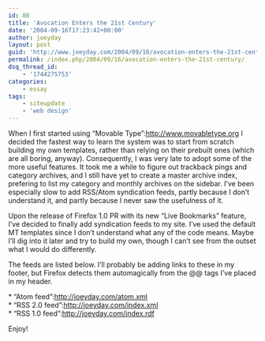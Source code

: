 ```yaml
---
id: 80
title: 'Avocation Enters the 21st Century'
date: '2004-09-16T17:23:42+00:00'
author: joeyday
layout: post
guid: 'http://www.joeyday.com/2004/09/16/avocation-enters-the-21st-century'
permalink: /index.php/2004/09/16/avocation-enters-the-21st-century/
dsq_thread_id:
    - '1744275753'
categories:
    - essay
tags:
    - siteupdate
    - 'web design'
---
```


When I first started using “Movable Type”:http://www.movabletype.org I decided the fastest way to learn the system was to start from scratch building my own templates, rather than relying on their prebuilt ones (which are all boring, anyway). Consequently, I was very late to adopt some of the more useful features. It took me a while to figure out trackback pings and category archives, and I still have yet to create a master archive index, prefering to list my category and monthly archives on the sidebar. I’ve been especially slow to add RSS/Atom syndication feeds, partly because I don’t understand it, and partly because I never saw the usefulness of it.

Upon the release of Firefox 1.0 PR with its new “Live Bookmarks” feature, I’ve decided to finally add syndication feeds to my site. I’ve used the default MT templates since I don’t understand what any of the code means. Maybe I’ll dig into it later and try to build my own, though I can’t see from the outset what I would do differently.

The feeds are listed below. I’ll probably be adding links to these in my footer, but Firefox detects them automagically from the @<link></link>@ tags I’ve placed in my header.

\* “Atom feed”:http://joeyday.com/atom.xml  
\* “RSS 2.0 feed”:http://joeyday.com/index.xml  
\* “RSS 1.0 feed”:http://joeyday.com/index.rdf

Enjoy!